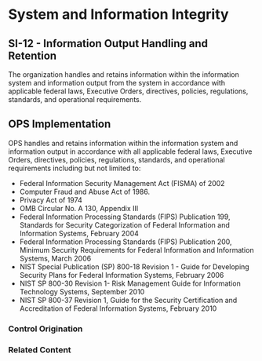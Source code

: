 # System and Information Integrity
## SI-12 - Information Output Handling and Retention

The organization handles and retains information within the information system and
information output from the system in accordance with applicable federal laws,
Executive Orders, directives, policies, regulations, standards, and operational
requirements.

## OPS Implementation

OPS handles and retains information within the information system and information output in accordance with all applicable federal laws, Executive Orders, directives, policies, regulations, standards, and operational requirements including but not limited to:

- Federal Information Security Management Act (FISMA) of 2002
- Computer Fraud and Abuse Act of 1986.
- Privacy Act of 1974
- OMB Circular No. A 130, Appendix III
- Federal Information Processing Standards (FIPS) Publication 199, Standards for Security Categorization of Federal Information and Information Systems, February 2004
- Federal Information Processing Standards (FIPS) Publication 200, Minimum Security Requirements for Federal Information and Information Systems, March 2006
- NIST Special Publication (SP) 800-18 Revision 1 - Guide for Developing Security Plans for Federal Information Systems, February 2006
- NIST SP 800-30 Revision 1- Risk Management Guide for Information Technology Systems, September 2010
- NIST SP 800-37 Revision 1, Guide for the Security Certification and Accreditation of Federal Information Systems, February 2010

### Control Origination

### Related Content
